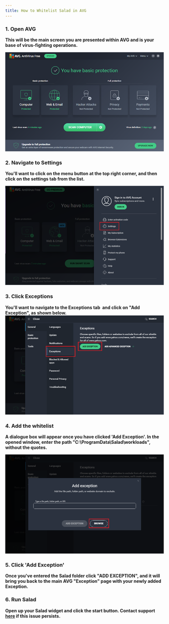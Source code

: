 ```yaml
---
title: How to Whitelist Salad in AVG
---
```


### 1. Open AVG

**This will be the main screen you are presented within AVG and is your base of virus-fighting operations.**

**![unnamed__2_.png](./content/images/Troubleshooting/Antivirus/How-to-Whitelist-Salad-in-AVG-1.png)**

### 2. Navigate to Settings

**You'll want to click on the menu button at the top right corner, and then click on the settings tab from the list.**

**![avg1.png](./content/images/Troubleshooting/Antivirus/How-to-Whitelist-Salad-in-AVG-2.png)**

### 3. Click Exceptions

**You'll want to navigate to the Exceptions tab  and click on "Add Exception", as shown
below.![avg4.png](./content/images/Troubleshooting/Antivirus/How-to-Whitelist-Salad-in-AVG-3.png)**

### 4. Add the whitelist

**A dialogue box will appear once you have clicked 'Add Exception'. In the opened window, enter the path
"C:\\ProgramData\\Salad\\workloads", without the quotes.**

**![avg3.png](./content/images/Troubleshooting/Antivirus/How-to-Whitelist-Salad-in-AVG-4.png)**

### 5. Click 'Add Exception'

**Once you've entered the Salad folder click "ADD EXCEPTION", and it will bring you back to the main AVG "Exception"
page with your newly added Exception.**

### 6. Run Salad

**Open up your Salad widget and click the start button. Contact support
[here](/docs/Guides/Your-PC/216-how-to-create-a-support-ticket) if this issue persists.**
